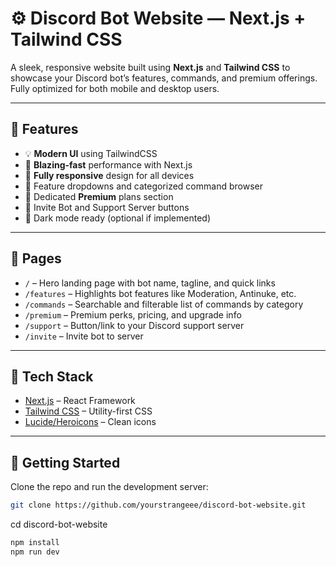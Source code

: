 # ⚙️ Discord Bot Website — Next.js + Tailwind CSS

A sleek, responsive website built using **Next.js** and **Tailwind CSS** to showcase your Discord bot’s features, commands, and premium offerings. Fully optimized for both mobile and desktop users.

---

## 📌 Features

- 💡 **Modern UI** using TailwindCSS
- 🚀 **Blazing-fast** performance with Next.js
- 📱 **Fully responsive** design for all devices
- 🧩 Feature dropdowns and categorized command browser
- 💎 Dedicated **Premium** plans section
- 🔗 Invite Bot and Support Server buttons
- 🌚 Dark mode ready (optional if implemented)

---

## 📄 Pages

- `/` – Hero landing page with bot name, tagline, and quick links
- `/features` – Highlights bot features like Moderation, Antinuke, etc.
- `/commands` – Searchable and filterable list of commands by category
- `/premium` – Premium perks, pricing, and upgrade info
- `/support` – Button/link to your Discord support server
- `/invite` – Invite bot to server

---

## 🧰 Tech Stack

- [Next.js](https://nextjs.org/) – React Framework
- [Tailwind CSS](https://tailwindcss.com/) – Utility-first CSS
- [Lucide/Heroicons](https://lucide.dev/) – Clean icons

---

## 🚀 Getting Started

Clone the repo and run the development server:

```bash
git clone https://github.com/yourstrangeee/discord-bot-website.git
```
cd discord-bot-website

```bash
npm install
npm run dev
```
